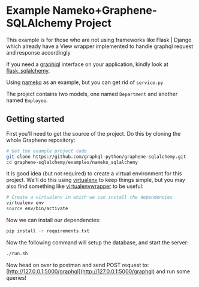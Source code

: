 Example Nameko+Graphene-SQLAlchemy Project
================================

This example is for those who are not using frameworks like Flask | Django which already have a View wrapper implemented to handle graphql request and response accordingly

If you need a [graphiql](https://github.com/graphql/graphiql) interface on your application, kindly look at [flask_sqlalchemy](../flask_sqlalchemy).

Using [nameko](https://github.com/nameko/nameko) as an example, but you can get rid of `service.py`

The project contains two models, one named `Department` and another
named `Employee`.

Getting started
---------------

First you'll need to get the source of the project. Do this by cloning the
whole Graphene repository:

```bash
# Get the example project code
git clone https://github.com/graphql-python/graphene-sqlalchemy.git
cd graphene-sqlalchemy/examples/nameko_sqlalchemy
```

It is good idea (but not required) to create a virtual environment
for this project. We'll do this using
[virtualenv](http://docs.python-guide.org/en/latest/dev/virtualenvs/)
to keep things simple,
but you may also find something like
[virtualenvwrapper](https://virtualenvwrapper.readthedocs.org/en/latest/)
to be useful:

```bash
# Create a virtualenv in which we can install the dependencies
virtualenv env
source env/bin/activate
```

Now we can install our dependencies:

```bash
pip install -r requirements.txt
```

Now the following command will setup the database, and start the server:

```bash
./run.sh

```

Now head on over to postman and send POST request to:
[http://127.0.0.1:5000/graphql](http://127.0.0.1:5000/graphql)
and run some queries!
